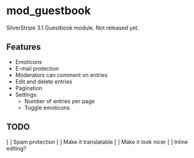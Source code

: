 mod_guestbook
=============

SilverStripe 3.1 Guestbook module.
Not released yet.

## Features ##

 - Emoticons
 - E-mail protection
 - Moderators can comment on entries
 - Edit and delete entries
 - Pagination
 - Settings:
   * Number of entries per page
   * Toggle emoticons


## TODO ##
 [ ] Spam protection
 [ ] Make it translatable
 [ ] Make it look nicer
 [ ] Inline editing?
